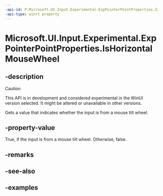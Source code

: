 ```yaml
---
-api-id: P:Microsoft.UI.Input.Experimental.ExpPointerPointProperties.IsHorizontalMouseWheel
-api-type: winrt property
---
```


# Microsoft.UI.Input.Experimental.ExpPointerPointProperties.IsHorizontalMouseWheel

<!--
public bool IsHorizontalMouseWheel { get; }
-->

## -description

> [!CAUTION]
> This API is in development and considered experimental in the WinUI version selected. It might be altered or unavailable in other versions.

Gets a value that indicates whether the input is from a mouse tilt wheel.

## -property-value

True, if the input is from a mouse tilt wheel. Otherwise, false.

## -remarks

## -see-also

## -examples
